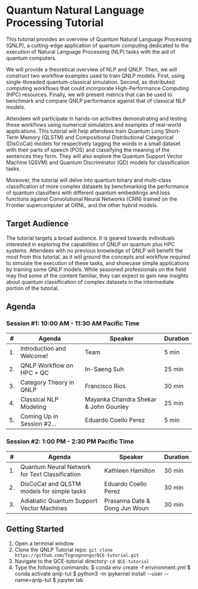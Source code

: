 # Quantum Natural Language Processing Tutorial

This tutorial provides an overview of Quantum Natural Language Processing (QNLP), a cutting-edge application of quantum computing dedicated to the execution of Natural Language Processing (NLP) tasks with the aid of quantum computers. 

We will provide a theoretical overview of NLP and QNLP. Then, we will construct two workflow examples used to train QNLP models. First, using single-threaded quantum-classical simulation. Second, as distributed computing workflows that could incorporate High-Performance Computing (HPC) resources. Finally, we will present metrics that can be used to benchmark and compare QNLP performance against that of classical NLP models. 

Attendees will participate in hands-on activities demonstrating and testing these workflows using numerical simulators and examples of real-world applications. This tutorial will help attendees train Quantum Long Short-Term Memory (QLSTM) and Compositional Distributional Categorical (DisCoCat) models for respectively tagging the words in a small dataset with their parts of speech (POS) and classifying the meaning of the sentences they form. They will also explore the Quantum Support Vector Machine (QSVM) and Quantum Discriminator (QD) models for classification tasks. 

Moreover, the tutorial will delve into quantum binary and multi-class classification of more complex datasets by benchmarking the performance of quantum classifiers with different quantum embeddings and loss functions against Convolutional Neural Networks (CNN) trained on the Frontier supercomputer at ORNL, and the other hybrid models.


## Target Audience ##

The tutorial targets a broad audience. It is geared towards individuals interested in exploring the capabilities of QNLP on quantum plus HPC systems. Attendees with no previous knowledge of QNLP will benefit the most from this tutorial, as it will ground the concepts and workflow required to simulate the execution of these tasks, and showcase simple applications by training some QNLP models. While seasoned professionals on the field may find some of the content familiar, they can expect to gain new insights about quantum classification of complex datasets in the intermediate portion of the tutorial.



## Agenda ##

### Session #1: 10:00 AM - 11:30 AM Pacific Time ###
|#  | Agenda                                    | Speaker                       | Duration | 
|---|-------------------------------------------|-------------------------------|----------|
|1. | Introduction and Welcome!                 | Team                          | 5 min    |
|2. | QNLP Workflow on HPC + QC                 | In-Saeng Suh                  | 25 min   |
|3. | Category Theory in QNLP                   | Francisco Rios                | 30 min   |
|4. | Classical NLP Modeling                    | Mayanka Chandra Shekar & John Gounley       | 25 min   |
|5. | Coming Up in Session #2...                | Eduardo Coello Perez          | 5 min    |


### Session #2: 1:00 PM - 2:30 PM Pacific Time ###
|#  | Agenda                                    | Speaker                       | Duration | 
|---|-------------------------------------------|-------------------------------|----------|
|1. | Quantum Neural Network for Text Classification | Kathleen Hamilton        | 30 min   |
|2. | DisCoCat and QLSTM models for simple tasks| Eduardo Coello Perez          | 30 min   |
|3. | Adiabatic Quantum Support Vector Machines | Prasanna Date & Dong Jun Woun | 30 min   |



## Getting Started ##
1. Open a terminal window
2. Clone the QNLP Tutorial repo: `git clone https://github.com/Tognognongo/QCE-tutorial.git`
3. Navigate to the QCE-tutorial directory: `cd QCE-tutorial`
4. Type the following commands:
   $ conda env create -f environment.yml
   $ conda activate qnlp-tut
   $ python3 -m ipykernel install --user --name=qnlp-tut
   $ jupyter lab


